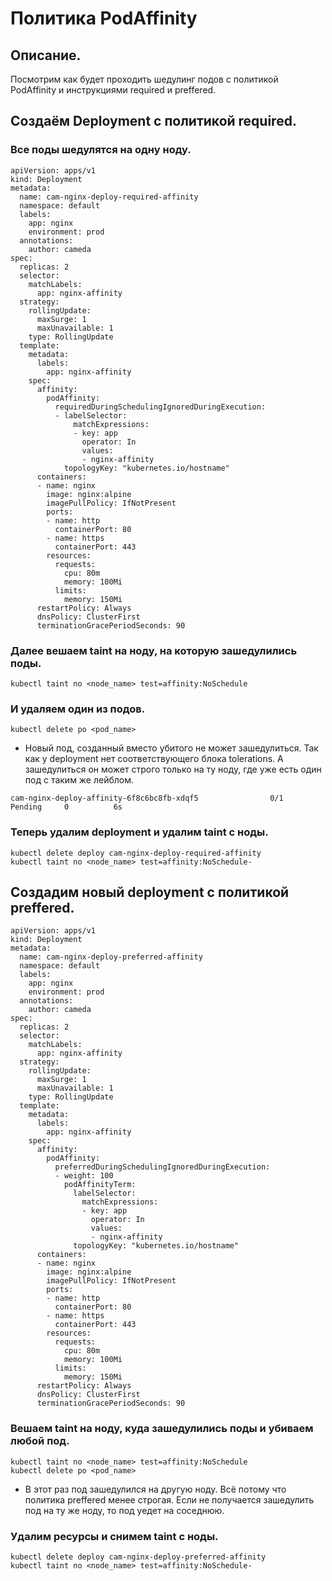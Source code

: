 # Политика PodAffinity

## Описание.
Посмотрим как будет проходить шедулинг подов с политикой PodAffinity и инструкциями required и preffered.

## Создаём Deployment с политикой required.
### Все поды шедулятся на одну ноду.
```
apiVersion: apps/v1
kind: Deployment
metadata:
  name: cam-nginx-deploy-required-affinity
  namespace: default
  labels:
    app: nginx
    environment: prod
  annotations:
    author: cameda
spec:
  replicas: 2
  selector:
    matchLabels:
      app: nginx-affinity
  strategy:
    rollingUpdate:
      maxSurge: 1
      maxUnavailable: 1
    type: RollingUpdate
  template:
    metadata:
      labels:
        app: nginx-affinity
    spec:
      affinity:
        podAffinity:
          requiredDuringSchedulingIgnoredDuringExecution:
          - labelSelector:
              matchExpressions:
              - key: app
                operator: In
                values:
                - nginx-affinity
            topologyKey: "kubernetes.io/hostname"
      containers:
      - name: nginx
        image: nginx:alpine
        imagePullPolicy: IfNotPresent
        ports:
        - name: http
          containerPort: 80
        - name: https
          containerPort: 443
        resources:
          requests:
            cpu: 80m
            memory: 100Mi
          limits:
            memory: 150Mi
      restartPolicy: Always
      dnsPolicy: ClusterFirst
      terminationGracePeriodSeconds: 90
```

### Далее вешаем taint на ноду, на которую зашедулились поды.
```
kubectl taint no <node_name> test=affinity:NoSchedule
```

### И удаляем один из подов.
```
kubectl delete po <pod_name>
```
* Новый под, созданный вместо убитого не может зашедулиться. Так как у deployment нет соответствующего блока tolerations. А зашедулиться он может строго только на ту ноду, где уже есть один под с таким же лейблом.

```
cam-nginx-deploy-affinity-6f8c6bc8fb-xdqf5                0/1     Pending     0          6s
```

### Теперь удалим deployment и удалим taint с ноды.
```
kubectl delete deploy cam-nginx-deploy-required-affinity
kubectl taint no <node_name> test=affinity:NoSchedule-
```

## Создадим новый deployment с политикой preffered.
```
apiVersion: apps/v1
kind: Deployment
metadata:
  name: cam-nginx-deploy-preferred-affinity
  namespace: default
  labels:
    app: nginx
    environment: prod
  annotations:
    author: cameda
spec:
  replicas: 2
  selector:
    matchLabels:
      app: nginx-affinity
  strategy:
    rollingUpdate:
      maxSurge: 1
      maxUnavailable: 1
    type: RollingUpdate
  template:
    metadata:
      labels:
        app: nginx-affinity
    spec:
      affinity:
        podAffinity:
          preferredDuringSchedulingIgnoredDuringExecution:
          - weight: 100
            podAffinityTerm:
              labelSelector:
                matchExpressions:
                - key: app
                  operator: In
                  values:
                  - nginx-affinity
              topologyKey: "kubernetes.io/hostname"
      containers:
      - name: nginx
        image: nginx:alpine
        imagePullPolicy: IfNotPresent
        ports:
        - name: http
          containerPort: 80
        - name: https
          containerPort: 443
        resources:
          requests:
            cpu: 80m
            memory: 100Mi
          limits:
            memory: 150Mi
      restartPolicy: Always
      dnsPolicy: ClusterFirst
      terminationGracePeriodSeconds: 90
```

### Вешаем taint на ноду, куда зашедулились поды и убиваем любой под.
```
kubectl taint no <node_name> test=affinity:NoSchedule
kubectl delete po <pod_name>
```

* В этот раз под зашедулился на другую ноду. Всё потому что политика preffered менее строгая. Если не получается зашедулить под на ту же ноду, то под уедет на соседнюю.

### Удалим ресурсы и снимем taint с ноды. 
```
kubectl delete deploy cam-nginx-deploy-preferred-affinity
kubectl taint no <node_name> test=affinity:NoSchedule-
```

